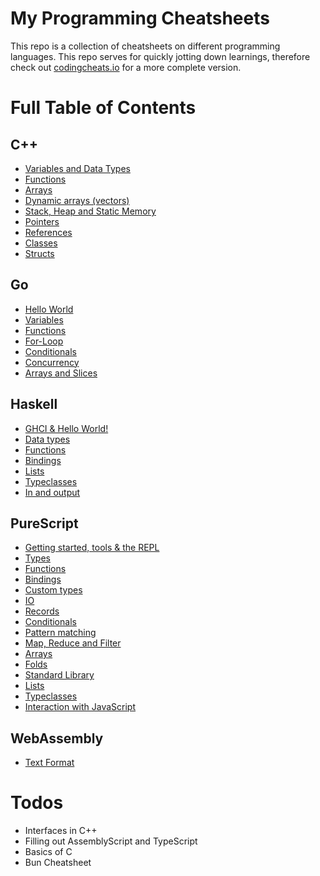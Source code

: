 # My Programming Cheatsheets 

This repo is a collection of cheatsheets on different programming languages. 
This repo serves for quickly jotting down learnings, therefore check out [codingcheats.io](https://codingcheats.io/)
for a more complete version. 


# Full Table of Contents


## C++ 

- [Variables and Data Types](https://github.com/LouisPetrik/cheatsheet/blob/master/cpp/variables-data-types.md)
- [Functions](https://github.com/LouisPetrik/cheatsheet/blob/master/cpp/functions.md)
- [Arrays](https://github.com/LouisPetrik/cheatsheet/blob/master/cpp/arrays.md)
- [Dynamic arrays (vectors)](https://github.com/LouisPetrik/cheatsheet/blob/master/cpp/vectors.md)
- [Stack, Heap and Static Memory](https://github.com/LouisPetrik/cheatsheet/blob/master/cpp/heap-stack-memory.md)
- [Pointers](https://github.com/LouisPetrik/cheatsheet/blob/master/cpp/pointers.md)
- [References](https://github.com/LouisPetrik/cheatsheet/blob/master/cpp/references.md)
- [Classes](https://github.com/LouisPetrik/cheatsheet/blob/master/cpp/classes.md)
- [Structs](https://github.com/LouisPetrik/cheatsheet/blob/master/cpp/structures.md)



## Go

-  [Hello World](https://github.com/LouisPetrik/cheatsheet/blob/master/go/getting-started.md)
-  [Variables](https://github.com/LouisPetrik/cheatsheet/blob/master/go/variables.md)
-  [Functions](https://github.com/LouisPetrik/cheatsheet/blob/master/go/functions.md)
-  [For-Loop](https://github.com/LouisPetrik/cheatsheet/blob/master/go/loops.md)
-  [Conditionals](https://github.com/LouisPetrik/cheatsheet/blob/master/go/conditionals.md)
-  [Concurrency](https://github.com/LouisPetrik/cheatsheet/blob/master/go/concurrency.md)
-  [Arrays and Slices](https://github.com/LouisPetrik/cheatsheet/blob/master/go/arrays-slices.md)


## Haskell 
- [GHCI & Hello World!](https://github.com/LouisPetrik/cheatsheet/blob/master/haskell/ghci.md)
- [Data types](https://github.com/LouisPetrik/cheatsheet/blob/master/haskell/data-types.md)
- [Functions](https://github.com/LouisPetrik/cheatsheet/blob/master/haskell/functions.md)
- [Bindings](https://github.com/LouisPetrik/cheatsheet/blob/master/haskell/bindings.md)
- [Lists](https://github.com/LouisPetrik/cheatsheet/blob/master/haskell/lists.md)
- [Typeclasses](https://github.com/LouisPetrik/cheatsheet/blob/master/haskell/typeclasses.md)
- [In and output](https://github.com/LouisPetrik/cheatsheet/blob/master/haskell/IO.md)


## PureScript 
- [Getting started, tools & the REPL](https://github.com/LouisPetrik/cheatsheet/blob/master/purescript/getting-started.md)
- [Types](https://github.com/LouisPetrik/cheatsheet/blob/master/purescript/types.md)
- [Functions](https://github.com/LouisPetrik/cheatsheet/blob/master/purescript/functions.md)
- [Bindings](https://github.com/LouisPetrik/cheatsheet/blob/master/purescript/bindings.md)
- [Custom types](https://github.com/LouisPetrik/cheatsheet/blob/master/purescript/custom-types.md)
- [IO](https://github.com/LouisPetrik/cheatsheet/blob/master/purescript/IO.md)
- [Records](https://github.com/LouisPetrik/cheatsheet/blob/master/purescript/records.md)
- [Conditionals](https://github.com/LouisPetrik/cheatsheet/blob/master/purescript/conditionals.md)
- [Pattern matching](https://github.com/LouisPetrik/cheatsheet/blob/master/purescript/patttern-matching.md)
- [Map, Reduce and Filter](https://github.com/LouisPetrik/cheatsheet/blob/master/purescript/map-reduce-filter.md)
- [Arrays](https://github.com/LouisPetrik/cheatsheet/blob/master/purescript/arrays.md)
- [Folds](https://github.com/LouisPetrik/cheatsheet/blob/master/purescript/folds.md)
- [Standard Library](https://github.com/LouisPetrik/cheatsheet/blob/master/purescript/standard-lib.md)
- [Lists](https://github.com/LouisPetrik/cheatsheet/blob/master/purescript/lists.md)
- [Typeclasses](https://github.com/LouisPetrik/cheatsheet/blob/master/purescript/typeclasses.md)
- [Interaction with JavaScript](https://github.com/LouisPetrik/cheatsheet/blob/master/purescript/js-interaction.md)


## WebAssembly 
- [Text Format](https://github.com/LouisPetrik/cheatsheet/blob/master/webassembly/wat.md)


# Todos 

- Interfaces in C++ 
- Filling out AssemblyScript and TypeScript
- Basics of C 
- Bun Cheatsheet 
